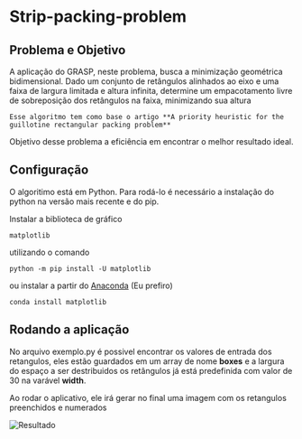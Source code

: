 # Strip-packing-problem

## Problema e Objetivo

A aplicação do GRASP, neste problema, busca a minimização geométrica bidimensional. Dado um conjunto de retângulos alinhados ao eixo e uma faixa de largura limitada e altura infinita, determine um empacotamento livre de sobreposição dos retângulos na faixa, minimizando sua altura

```
Esse algoritmo tem como base o artigo **A priority heuristic for the guillotine rectangular packing problem**
```
Objetivo desse problema a eficiência em encontrar o melhor resultado ideal.
 
## Configuração

O algoritimo está em Python.
Para rodá-lo é necessário a instalação do python na versão mais recente e do pip.

Instalar a biblioteca de gráfico 
~~~ 
matplotlib
~~~ 
utilizando o comando 
~~~
python -m pip install -U matplotlib 
~~~
ou instalar a partir do [Anaconda](https://www.anaconda.com) (Eu prefiro)
~~~
conda install matplotlib
~~~

## Rodando a aplicação

No arquivo exemplo.py é possivel encontrar os valores de entrada dos retangulos, eles estão guardados em um array de nome **boxes** e a largura do espaço a ser destribuidos os retângulos já está predefinida com valor de 30 na varável **width**.

Ao rodar o aplicativo, ele irá gerar no final uma imagem com os retangulos preenchidos e numerados

![Resultado](https://ibb.co/WPYGsWg)

